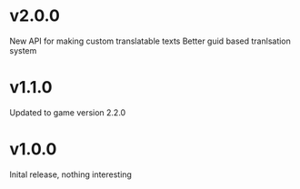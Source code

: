 # v2.0.0
New API for making custom translatable texts
Better guid based tranlsation system

# v1.1.0
Updated to game version 2.2.0

# v1.0.0
Inital release, nothing interesting